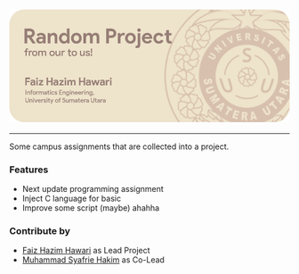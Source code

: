 <h3 align="center"><a href="https://github.com/Zazaaw/Dasar-Pemrograman-USU"><img src="https://github.com/Zazaaw/Dasar-Pemrograman-USU/blob/main/banner%20random%20project2.png" width="800px"></a></h3>

---

Some campus assignments that are
collected into a project.

### Features
- Next update programming assignment
- Inject C language for basic 
- Improve some script (maybe) ahahha

### Contribute by
- [Faiz Hazim Hawari](https://www.instagram.com/faizhazimhawarii/) as Lead Project
- [Muhammad Syafrie Hakim](https://www.instagram.com/mhdsyafriehakim/) as Co-Lead
